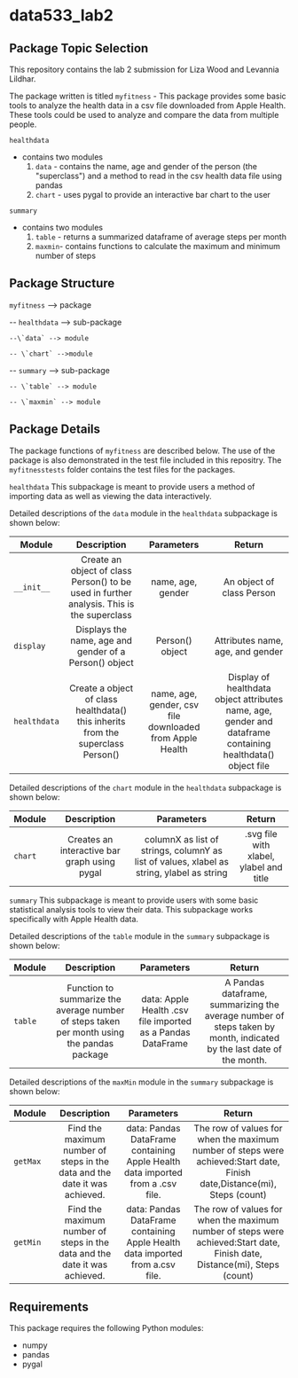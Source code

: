 # data533_lab2

## Package Topic Selection

This repository contains the lab 2 submission for Liza Wood and Levannia Lildhar. 

The package written is titled `myfitness`
    - This package provides some basic tools to analyze the health data in a csv file downloaded from Apple Health. These tools could be used to analyze and compare the data from multiple people.
    
`healthdata` 
- contains two modules
    1. `data` - contains the name, age and gender of the person (the "superclass") and a method to read in the csv health data file using pandas
    2. `chart` - uses pygal to provide an interactive bar chart to the user

`summary`
- contains two modules 
    1. `table` - returns a summarized dataframe of average steps per month
    2. `maxmin`- contains functions to calculate the maximum and minimum number of steps
    
## Package Structure

`myfitness` --> package
  
  -- `healthdata` --> sub-package
  
    --\`data` --> module
    
    -- \`chart` -->module
  
  -- `summary` --> sub-package
    
    -- \`table` --> module
    
    -- \`maxmin` --> module

## Package Details

The package functions of `myfitness` are described below. The use of the package is also demonstrated in the test file included in this repositry. The `myfitnesstests` folder contains the test files for the packages. 

`healthdata`
This subpackage is meant to provide users a method of importing data as well as viewing the data interactively. 

Detailed descriptions of the `data` module in the `healthdata` subpackage is shown below:  

| Module        | Description                                                            | Parameters        | Return                  |
| -------------  |:------------------------------------------------------------------:   | :----------------:|:-----------------------:|
| `__init__`     | Create an object of class Person() to be used in further analysis. This is the superclass | name, age, gender |An object of class Person|
| `display`      | Displays the name, age and gender of a Person() object                | Person() object   | Attributes name, age, and gender| 
| `healthdata`   | Create a object of class healthdata() this inherits from the superclass Person()| name, age, gender, csv file downloaded from Apple Health | Display of healthdata object attributes name, age, gender and dataframe containing healthdata() object file|

Detailed descriptions of the  `chart` module in the `healthdata` subpackage is shown below:  

| Module        | Description                                                            | Parameters        | Return                  |
| -------------  |:------------------------------------------------------------------:   | :----------------:|:-----------------------:|
| `chart`     | Creates an interactive bar graph using pygal | columnX as list of strings, columnY as list of values, xlabel as string, ylabel as string |.svg file with xlabel, ylabel and title|

`summary`
This subpackage is meant to provide users with some basic statistical analysis tools to view their data. This subpackage works specifically with Apple Health data.

Detailed descriptions  of the `table` module in the `summary` subpackage is shown below:  

| Module        | Description                                                            | Parameters        | Return                  |
| -------------  |:------------------------------------------------------------------:   | :----------------:|:-----------------------:|
| `table`     | Function to summarize the average number of steps taken per month using the pandas package | data: Apple Health .csv file imported as a Pandas DataFrame | A Pandas dataframe, summarizing the average number of steps taken by month, indicated by the last date of the month.|

Detailed descriptions  of the `maxMin` module in the `summary` subpackage is shown below:  

| Module        | Description                                                            | Parameters        | Return                  |
| -------------  |:------------------------------------------------------------------:   | :----------------:|:-----------------------:|
| `getMax`     | Find the maximum number of steps in the data and the date it was achieved. | data: Pandas DataFrame containing Apple Health data imported from a .csv file.|The row of values for when the maximum number of steps were achieved:Start date, Finish date,Distance(mi), Steps (count)|
| `getMin`      |Find the maximum number of steps in the data and the date it was achieved.|data: Pandas DataFrame containing Apple Health data imported from a.csv file. |The row of values for when the maximum number of steps were achieved:Start date, Finish date, Distance(mi), Steps (count)| 

## Requirements 

This package requires the following Python modules:

- numpy
- pandas 
- pygal 
